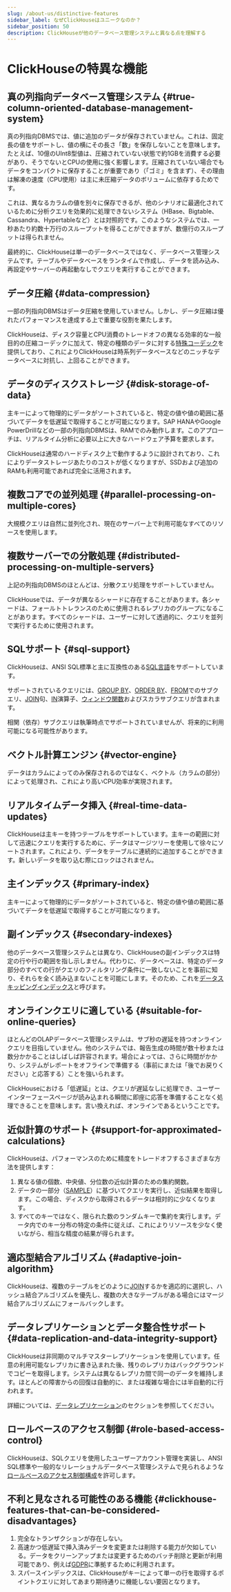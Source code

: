 ```yaml
---
slug: /about-us/distinctive-features
sidebar_label: なぜClickHouseはユニークなのか？
sidebar_position: 50
description: ClickHouseが他のデータベース管理システムと異なる点を理解する
---
```


# ClickHouseの特異な機能

## 真の列指向データベース管理システム {#true-column-oriented-database-management-system}

真の列指向DBMSでは、値に追加のデータが保存されていません。これは、固定長の値をサポートし、値の横にその長さ「数」を保存しないことを意味します。たとえば、10億のUInt8型値は、圧縮されていない状態で約1GBを消費する必要があり、そうでないとCPUの使用に強く影響します。圧縮されていない場合でもデータをコンパクトに保存することが重要であり（「ゴミ」を含まず）、その理由は解凍の速度（CPU使用）は主に未圧縮データのボリュームに依存するためです。

これは、異なるカラムの値を別々に保存できるが、他のシナリオに最適化されているために分析クエリを効果的に処理できないシステム（HBase、Bigtable、Cassandra、Hypertableなど）とは対照的です。このようなシステムでは、一秒あたり約数十万行のスループットを得ることができますが、数億行のスループットは得られません。

最終的に、ClickHouseは単一のデータベースではなく、データベース管理システムです。テーブルやデータベースをランタイムで作成し、データを読み込み、再設定やサーバーの再起動なしでクエリを実行することができます。

## データ圧縮 {#data-compression}

一部の列指向DBMSはデータ圧縮を使用していません。しかし、データ圧縮は優れたパフォーマンスを達成する上で重要な役割を果たします。

ClickHouseは、ディスク容量とCPU消費のトレードオフの異なる効率的な一般目的の圧縮コーデックに加えて、特定の種類のデータに対する[特殊コーデック](/sql-reference/statements/create/table.md#specialized-codecs)を提供しており、これによりClickHouseは時系列データベースなどのニッチなデータベースに対抗し、上回ることができます。

## データのディスクストレージ {#disk-storage-of-data}

主キーによって物理的にデータがソートされていると、特定の値や値の範囲に基づいてデータを低遅延で取得することが可能になります。SAP HANAやGoogle PowerDrillなどの一部の列指向DBMSは、RAMでのみ動作します。このアプローチは、リアルタイム分析に必要以上に大きなハードウェア予算を要求します。

ClickHouseは通常のハードディスク上で動作するように設計されており、これによりデータストレージあたりのコストが低くなりますが、SSDおよび追加のRAMも利用可能であれば完全に活用されます。

## 複数コアでの並列処理 {#parallel-processing-on-multiple-cores}

大規模クエリは自然に並列化され、現在のサーバー上で利用可能なすべてのリソースを使用します。

## 複数サーバーでの分散処理 {#distributed-processing-on-multiple-servers}

上記の列指向DBMSのほとんどは、分散クエリ処理をサポートしていません。

ClickHouseでは、データが異なるシャードに存在することがあります。各シャードは、フォールトトレランスのために使用されるレプリカのグループになることがあります。すべてのシャードは、ユーザーに対して透過的に、クエリを並列で実行するために使用されます。

## SQLサポート {#sql-support}

ClickHouseは、ANSI SQL標準と主に互換性のある[SQL言語](/sql-reference/)をサポートしています。

サポートされているクエリには、[GROUP BY](../sql-reference/statements/select/group-by.md)、[ORDER BY](../sql-reference/statements/select/order-by.md)、[FROM](../sql-reference/statements/select/from.md)でのサブクエリ、[JOIN](../sql-reference/statements/select/join.md)句、[IN](../sql-reference/operators/in.md)演算子、[ウィンドウ関数](../sql-reference/window-functions/index.md)およびスカラサブクエリが含まれます。

相関（依存）サブクエリは執筆時点でサポートされていませんが、将来的に利用可能になる可能性があります。

## ベクトル計算エンジン {#vector-engine}

データはカラムによってのみ保存されるのではなく、ベクトル（カラムの部分）によって処理され、これにより高いCPU効率が実現されます。

## リアルタイムデータ挿入 {#real-time-data-updates}

ClickHouseは主キーを持つテーブルをサポートしています。主キーの範囲に対して迅速にクエリを実行するために、データはマージツリーを使用して徐々にソートされます。これにより、データをテーブルに連続的に追加することができます。新しいデータを取り込む際にロックはされません。

## 主インデックス {#primary-index}

主キーによって物理的にデータがソートされていると、特定の値や値の範囲に基づいてデータを低遅延で取得することが可能になります。

## 副インデックス {#secondary-indexes}

他のデータベース管理システムとは異なり、ClickHouseの副インデックスは特定の行や行の範囲を指し示しません。代わりに、データベースは、特定のデータ部分のすべての行がクエリのフィルタリング条件に一致しないことを事前に知り、それらを全く読み込まないことを可能にします。そのため、これを[データスキッピングインデックス](../engines/table-engines/mergetree-family/mergetree.md#table_engine-mergetree-data_skipping-indexes)と呼びます。

## オンラインクエリに適している {#suitable-for-online-queries}

ほとんどのOLAPデータベース管理システムは、サブ秒の遅延を持つオンラインクエリを目指していません。他のシステムでは、報告生成の時間が数十秒または数分かかることはしばしば許容されます。場合によっては、さらに時間がかかり、システムがレポートをオフラインで準備する（事前にまたは「後でお戻りください」と応答する）ことを強いられます。

ClickHouseにおける「低遅延」とは、クエリが遅延なしに処理でき、ユーザーインターフェースページが読み込まれる瞬間に即座に応答を準備することなく処理できることを意味します。言い換えれば、オンラインであるということです。

## 近似計算のサポート {#support-for-approximated-calculations}

ClickHouseは、パフォーマンスのために精度をトレードオフするさまざまな方法を提供します：

1.  異なる値の個数、中央値、分位数の近似計算のための集約関数。
2.  データの一部分（[SAMPLE](../sql-reference/statements/select/sample.md)）に基づいてクエリを実行し、近似結果を取得します。この場合、ディスクから取得されるデータは相対的に少なくなります。
3.  すべてのキーではなく、限られた数のランダムキーで集約を実行します。データ内でのキー分布の特定の条件に従えば、これによりリソースを少なく使いながら、相当な精度の結果が得られます。

## 適応型結合アルゴリズム {#adaptive-join-algorithm}

ClickHouseは、複数のテーブルをどのように[JOIN](../sql-reference/statements/select/join.md)するかを適応的に選択し、ハッシュ結合アルゴリズムを優先し、複数の大きなテーブルがある場合にはマージ結合アルゴリズムにフォールバックします。

## データレプリケーションとデータ整合性サポート {#data-replication-and-data-integrity-support}

ClickHouseは非同期のマルチマスターレプリケーションを使用しています。任意の利用可能なレプリカに書き込まれた後、残りのレプリカはバックグラウンドでコピーを取得します。システムは異なるレプリカ間で同一のデータを維持します。ほとんどの障害からの回復は自動的に、または複雑な場合には半自動的に行われます。

詳細については、[データレプリケーション](../engines/table-engines/mergetree-family/replication.md)のセクションを参照してください。

## ロールベースのアクセス制御 {#role-based-access-control}

ClickHouseは、SQLクエリを使用したユーザーアカウント管理を実装し、ANSI SQL標準や一般的なリレーショナルデータベース管理システムで見られるような[ロールベースのアクセス制御構成](/guides/sre/user-management/index.md)を許可します。

## 不利と見なされる可能性のある機能 {#clickhouse-features-that-can-be-considered-disadvantages}

1.  完全なトランザクションが存在しない。
2.  高速かつ低遅延で挿入済みデータを変更または削除する能力が欠如している。データをクリーンアップまたは変更するためのバッチ削除と更新が利用可能であり、例えば[GDPR](https://gdpr-info.eu)に準拠するために利用されます。
3.  スパースインデックスは、ClickHouseがキーによって単一の行を取得するポイントクエリに対してあまり期待通りに機能しない要因となります。
